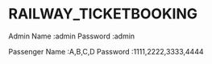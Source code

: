 #  RAILWAY_TICKETBOOKING

Admin 
  Name :admin
  Password :admin

Passenger
  Name :A,B,C,D
  Password :1111,2222,3333,4444
